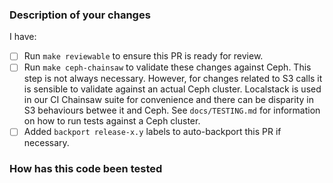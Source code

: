 <!--
Thank you for helping to improve Provider Ceph!

Please read through https://git.io/fj2m9 if this is your first time opening a
Crossplane pull request. Find us in https://slack.crossplane.io/messages/dev if
you need any help contributing.
-->

### Description of your changes

<!--
Briefly describe what this pull request does. Be sure to direct your reviewers'
attention to anything that needs special consideration.
-->

I have:

- [ ] Run `make reviewable` to ensure this PR is ready for review.
- [ ] Run `make ceph-chainsaw` to validate these changes against Ceph. This step is not always necessary. However, for changes related to S3 calls it is sensible to validate against an actual Ceph cluster. Localstack is used in our CI Chainsaw suite for convenience and there can be disparity in S3 behaviours betwee it and Ceph. See `docs/TESTING.md` for information on how to run tests against a Ceph cluster.
- [ ] Added `backport release-x.y` labels to auto-backport this PR if necessary.

### How has this code been tested

<!--
Before reviewers can be confident in the correctness of this pull request, it
needs to tested and shown to be correct. Briefly describe the testing that has
already been done or which is planned for this change.
-->

[contribution process]: https://git.io/fj2m9

